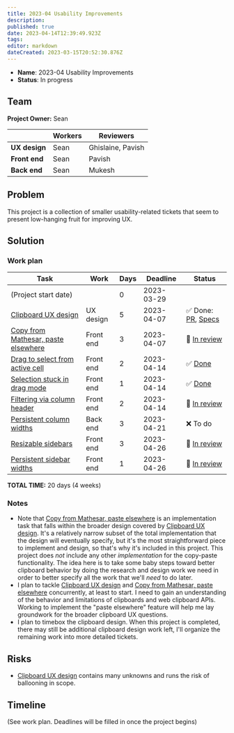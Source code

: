 ```yaml
---
title: 2023-04 Usability Improvements
description: 
published: true
date: 2023-04-14T12:39:49.923Z
tags: 
editor: markdown
dateCreated: 2023-03-15T20:52:30.876Z
---
```


- **Name**: 2023-04 Usability Improvements
- **Status**: In progress

## Team

**Project Owner:**  Sean 

|               | Workers | Reviewers         |
| --            | --      | --                |
| **UX design** | Sean    | Ghislaine, Pavish |
| **Front end** | Sean    | Pavish            |
| **Back end**  | Sean    | Mukesh            |

## Problem

This project is a collection of smaller usability-related tickets that seem to present low-hanging fruit for improving UX.

## Solution

### Work plan

| Task                                        | Work       | Days | Deadline   | Status |
| --                                          | --         | --   | --         | --     |
| (Project start date)                        |            | 0    | 2023-03-29 |    |
| [Clipboard UX design][2377]                 | UX design  | 5    | 2023-04-07 | ✅ Done: [PR](https://github.com/centerofci/mathesar-wiki/pull/90), [Specs](https://wiki.mathesar.org/en/design/specs/clipboard-interactions) |
| [Copy from Mathesar, paste elsewhere][1688] | Front end  | 3    | 2023-04-07 | 🔬 [In review](https://github.com/centerofci/mathesar/pull/2773) |
| [Drag to select from active cell][1885]     | Front end  | 2    | 2023-04-14 | ✅ [Done](https://github.com/centerofci/mathesar/pull/2792) |
| [Selection stuck in drag mode][1917]        | Front end  | 1    | 2023-04-14 | ✅ [Done](https://github.com/centerofci/mathesar/issues/1917#issuecomment-1505572348) |
| [Filtering via column header][2232]         | Front end  | 2    | 2023-04-14 | 🔬 [In review](https://github.com/centerofci/mathesar/pull/2782) |
| [Persistent column widths][1421]            | Back end   | 3    | 2023-04-21 | ❌ To do |
| [Resizable sidebars][2362]                  | Front end  | 3    | 2023-04-26 | 🔬 [In review](https://github.com/centerofci/mathesar/pull/2808) |
| [Persistent sidebar widths][2387]           | Front end  | 1    | 2023-04-26 | 🔬 [In review](https://github.com/centerofci/mathesar/pull/2808)
**TOTAL TIME:**  20 days (4 weeks)

### Notes

- Note that [Copy from Mathesar, paste elsewhere][1688] is an implementation task that falls within the broader design covered by [Clipboard UX design][2377]. It's a relatively narrow subset of the total implementation that the design will eventually specify, but it's the most straightforward piece to implement and design, so that's why it's included in this project. This project does _not_ include any other _implementation_ for the copy-paste functionality. The idea here is to take some baby steps toward better clipboard behavior by doing the research and design work we need in order to better specify all the work that we'll _need_ to do later.
- I plan to tackle [Clipboard UX design][2377] and [Copy from Mathesar, paste elsewhere][1688] concurrently, at least to start. I need to gain an understanding of the behavior and limitations of clipboards and web clipboard APIs. Working to implement the "paste elsewhere" feature will help me lay groundwork for the broader clipboard UX questions.
- I plan to timebox the clipboard design. When this project is completed, there may still be additional clipboard design work left, I'll organize the remaining work into more detailed tickets.

## Risks

- [Clipboard UX design][2377] contains many unknowns and runs the risk of ballooning in scope.

## Timeline

(See work plan. Deadlines will be filled in once the project begins)


[2377]: https://github.com/centerofci/mathesar/issues/2377
[1688]: https://github.com/centerofci/mathesar/issues/1688
[1885]: https://github.com/centerofci/mathesar/issues/1885
[1917]: https://github.com/centerofci/mathesar/issues/1917
[2232]: https://github.com/centerofci/mathesar/issues/2232
[1421]: https://github.com/centerofci/mathesar/issues/1421
[2362]: https://github.com/centerofci/mathesar/issues/2362
[2387]: https://github.com/centerofci/mathesar/issues/2387
